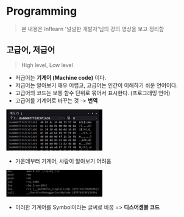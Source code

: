 Programming
==========
> 본 내용은 Inflearn '널널한 개발자'님의 강의 영상을 보고 정리함


고급어, 저급어
------------
> High level, Low level
- 저급어는 **기계어 (Machine code)** 이다.
- 저급어는 알아보기 매우 어렵고, 고급어는 인간이 이해하기 쉬운 언어이다.
- 고급어의 코드는 보통 함수 단위로 묶어서 표시한다. (프로그래밍 언어)
- 고급어를 기계어로 바꾸는 것 -> **번역**

<img src="https://github.com/Hakunam97/TIL/blob/master/Computer%20Science/images/%EA%B8%B0%EA%B3%84%EC%96%B4.PNG" width="50%" height="30%" title="digital" alt="digital"></img>

- 가운데부터 기계어, 사람이 알아보기 어려움

<img src="https://github.com/Hakunam97/TIL/blob/master/Computer%20Science/images/%EB%94%94%EC%8A%A4%EC%96%B4%EC%85%88%EB%B8%94%20%EC%BD%94%EB%93%9C.PNG" width="50%" height="30%" title="digital" alt="digital"></img>

- 이러한 기계어를 Symbol이라는 글씨로 바꿈 => **디스어셈블 코드**



